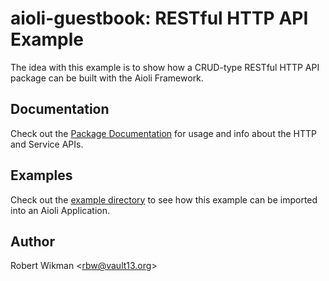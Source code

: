aioli-guestbook: RESTful HTTP API Example
===

The idea with this example is to show how a CRUD-type RESTful HTTP API package can be built with the Aioli Framework.


Documentation
---

Check out the [Package Documentation](https://aioli-guestbook-example.readthedocs.io) for usage and info about the
HTTP and Service APIs.

Examples
---

Check out the [example directory](/examples) to see how this example can be imported into an Aioli Application.


Author
---
Robert Wikman \<rbw@vault13.org\>

